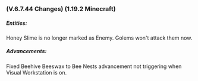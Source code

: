 ### **(V.6.7.44 Changes) (1.19.2 Minecraft)**

##### Entities:
Honey Slime is no longer marked as Enemy. Golems won't attack them now.

##### Advancements:
Fixed Beehive Beeswax to Bee Nests advancement not triggering when Visual Workstation is on.
